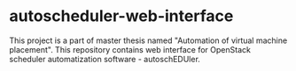 # autoscheduler-web-interface

This project is a part of master thesis named "Automation of virtual machine placement". 
This repository contains web interface for OpenStack scheduler automatization software - autoschEDUler.
